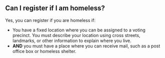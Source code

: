 ## Can I register if I am homeless?


Yes, you can register if you are homeless if:
- You have a fixed location where you can be assigned to a voting precinct. You must describe your location using cross streets, landmarks, or other information to explain where you live.
- **AND** you must have a place where you can receive mail, such as a post office box or homeless shelter.
